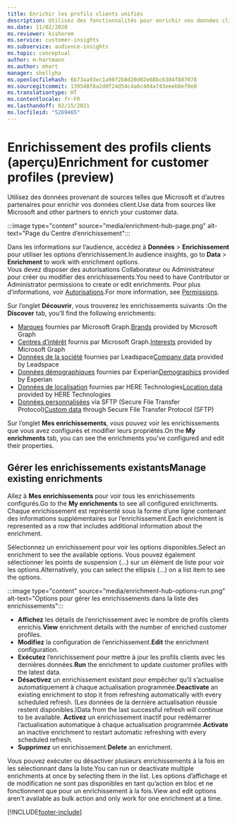 ```yaml
---
title: Enrichir les profils clients unifiés
description: Utilisez des fonctionnalités pour enrichir vos données client.
ms.date: 11/02/2020
ms.reviewer: kishorem
ms.service: customer-insights
ms.subservice: audience-insights
ms.topic: conceptual
author: m-hartmann
ms.author: mhart
manager: shellyha
ms.openlocfilehash: 6b73aa93ec1a98f2b8d20d02e88bc6304f887078
ms.sourcegitcommit: 139548f8a2d0f24d54c4a6c404a743eeeb8ef8e0
ms.translationtype: HT
ms.contentlocale: fr-FR
ms.lasthandoff: 02/15/2021
ms.locfileid: "5269465"
---
```

# <a name="enrichment-for-customer-profiles-preview"></a><span data-ttu-id="c7b3f-103">Enrichissement des profils clients (aperçu)</span><span class="sxs-lookup"><span data-stu-id="c7b3f-103">Enrichment for customer profiles (preview)</span></span>

<span data-ttu-id="c7b3f-104">Utilisez des données provenant de sources telles que Microsoft et d’autres partenaires pour enrichir vos données client.</span><span class="sxs-lookup"><span data-stu-id="c7b3f-104">Use data from sources like Microsoft and other partners to enrich your customer data.</span></span>

:::image type="content" source="media/enrichment-hub-page.png" alt-text="Page du Centre d’enrichissement":::

<span data-ttu-id="c7b3f-106">Dans les informations sur l’audience, accédez à **Données** > **Enrichissement** pour utiliser les options d’enrichissement.</span><span class="sxs-lookup"><span data-stu-id="c7b3f-106">In audience insights, go to **Data** > **Enrichment** to work with enrichment options.</span></span>    
<span data-ttu-id="c7b3f-107">Vous devez disposer des autorisations Collaborateur ou Administrateur pour créer ou modifier des enrichissements.</span><span class="sxs-lookup"><span data-stu-id="c7b3f-107">You need to have Contributor or Administrator permissions to create or edit enrichments.</span></span> <span data-ttu-id="c7b3f-108">Pour plus d’informations, voir [Autorisations](permissions.md).</span><span class="sxs-lookup"><span data-stu-id="c7b3f-108">For more information, see [Permissions](permissions.md).</span></span>

<span data-ttu-id="c7b3f-109">Sur l’onglet **Découvrir**, vous trouverez les enrichissements suivants :</span><span class="sxs-lookup"><span data-stu-id="c7b3f-109">On the **Discover** tab, you'll find the following enrichments:</span></span>

- <span data-ttu-id="c7b3f-110">[Marques](enrichment-microsoft-graph.md) fournies par Microsoft Graph.</span><span class="sxs-lookup"><span data-stu-id="c7b3f-110">[Brands](enrichment-microsoft-graph.md) provided by Microsoft Graph</span></span>
- <span data-ttu-id="c7b3f-111">[Centres d’intérêt](enrichment-microsoft-graph.md) fournis par Microsoft Graph.</span><span class="sxs-lookup"><span data-stu-id="c7b3f-111">[Interests](enrichment-microsoft-graph.md) provided by Microsoft Graph</span></span>
- <span data-ttu-id="c7b3f-112">[Données de la société](enrichment-leadspace.md) fournies par Leadspace</span><span class="sxs-lookup"><span data-stu-id="c7b3f-112">[Company data](enrichment-leadspace.md) provided by Leadspace</span></span>
- <span data-ttu-id="c7b3f-113">[Données démographiques](enrichment-experian.md) fournies par Experian</span><span class="sxs-lookup"><span data-stu-id="c7b3f-113">[Demographics](enrichment-experian.md) provided by Experian</span></span>
- <span data-ttu-id="c7b3f-114">[Données de localisation](enrichment-here.md) fournies par HERE Technologies</span><span class="sxs-lookup"><span data-stu-id="c7b3f-114">[Location data](enrichment-here.md) provided by HERE Technologies</span></span>
- <span data-ttu-id="c7b3f-115">[Données personnalisées](enrichment-SFTP-custom-import.md) via SFTP (Secure File Transfer Protocol)</span><span class="sxs-lookup"><span data-stu-id="c7b3f-115">[Custom data](enrichment-SFTP-custom-import.md) through Secure File Transfer Protocol (SFTP)</span></span>

<span data-ttu-id="c7b3f-116">Sur l’onglet **Mes enrichissements**, vous pouvez voir les enrichissements que vous avez configurés et modifier leurs propriétés.</span><span class="sxs-lookup"><span data-stu-id="c7b3f-116">On the **My enrichments** tab, you can see the enrichments you've configured and edit their properties.</span></span>

## <a name="manage-existing-enrichments"></a><span data-ttu-id="c7b3f-117">Gérer les enrichissements existants</span><span class="sxs-lookup"><span data-stu-id="c7b3f-117">Manage existing enrichments</span></span>

<span data-ttu-id="c7b3f-118">Allez à **Mes enrichissements** pour voir tous les enrichissements configurés.</span><span class="sxs-lookup"><span data-stu-id="c7b3f-118">Go to the **My enrichments** to see all configured enrichments.</span></span> <span data-ttu-id="c7b3f-119">Chaque enrichissement est représenté sous la forme d’une ligne contenant des informations supplémentaires sur l’enrichissement.</span><span class="sxs-lookup"><span data-stu-id="c7b3f-119">Each enrichment is represented as a row that includes additional information about the enrichment.</span></span>

<span data-ttu-id="c7b3f-120">Sélectionnez un enrichissement pour voir les options disponibles.</span><span class="sxs-lookup"><span data-stu-id="c7b3f-120">Select an enrichment to see the available options.</span></span> <span data-ttu-id="c7b3f-121">Vous pouvez également sélectionner les points de suspension (...) sur un élément de liste pour voir les options.</span><span class="sxs-lookup"><span data-stu-id="c7b3f-121">Alternatively, you can select the ellipsis (...) on a list item to see the options.</span></span>

:::image type="content" source="media/enrichment-hub-options-run.png" alt-text="Options pour gérer les enrichissements dans la liste des enrichissements":::

- <span data-ttu-id="c7b3f-123">**Affichez** les détails de l’enrichissement avec le nombre de profils clients enrichis.</span><span class="sxs-lookup"><span data-stu-id="c7b3f-123">**View** enrichment details with the number of enriched customer profiles.</span></span>
- <span data-ttu-id="c7b3f-124">**Modifiez** la configuration de l’enrichissement.</span><span class="sxs-lookup"><span data-stu-id="c7b3f-124">**Edit** the enrichment configuration.</span></span>
- <span data-ttu-id="c7b3f-125">**Exécutez** l’enrichissement pour mettre à jour les profils clients avec les dernières données.</span><span class="sxs-lookup"><span data-stu-id="c7b3f-125">**Run** the enrichment to update customer profiles with the latest data.</span></span>
- <span data-ttu-id="c7b3f-126">**Désactivez** un enrichissement existant pour empêcher qu’il s’actualise automatiquement à chaque actualisation programmée.</span><span class="sxs-lookup"><span data-stu-id="c7b3f-126">**Deactivate** an existing enrichment to stop it from refreshing automatically with every scheduled refresh.</span></span> <span data-ttu-id="c7b3f-127">(Les données de la dernière actualisation réussie restent disponibles.)</span><span class="sxs-lookup"><span data-stu-id="c7b3f-127">Data from the last successful refresh will continue to be available.</span></span> <span data-ttu-id="c7b3f-128">**Activez** un enrichissement inactif pour redémarrer l’actualisation automatique à chaque actualisation programmée.</span><span class="sxs-lookup"><span data-stu-id="c7b3f-128">**Activate** an inactive enrichment to restart automatic refreshing with every scheduled refresh.</span></span>
- <span data-ttu-id="c7b3f-129">**Supprimez** un enrichissement.</span><span class="sxs-lookup"><span data-stu-id="c7b3f-129">**Delete** an enrichment.</span></span>

<span data-ttu-id="c7b3f-130">Vous pouvez exécuter ou désactiver plusieurs enrichissements à la fois en les sélectionnant dans la liste.</span><span class="sxs-lookup"><span data-stu-id="c7b3f-130">You can run or deactivate multiple enrichments at once by selecting them in the list.</span></span> <span data-ttu-id="c7b3f-131">Les options d’affichage et de modification ne sont pas disponibles en tant qu’action en bloc et ne fonctionnent que pour un enrichissement à la fois.</span><span class="sxs-lookup"><span data-stu-id="c7b3f-131">View and edit options aren't available as bulk action and only work for one enrichment at a time.</span></span>


[!INCLUDE[footer-include](../includes/footer-banner.md)]